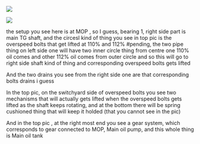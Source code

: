
![](https://i.imgur.com/uzlWWJJ.jpeg)

![](https://i.imgur.com/MQnCiY0.jpeg)


the setup you see here is at MOP , so I guess, bearing 1, right side part is main TG shaft, and the circesl kind of thing you see in top pic is the overspeed bolts that get lifted at 110% and 112% #pending, the two pipe thing on left side one will have two inner circle thing from centre one 110% oil comes and other 112% oil comes from outer circle and so this will go to right side shaft kind of thing and corresponding overspeed bolts gets lifted

And the two drains you see from the right side one are that corresponding bolts drains i guess

In the top pic, on the switchyard side of overspeed bolts you see two mechanisms that will actually gets lifted when the overspeed bolts gets lifted as the shaft keeps rotating, and at the bottom there will be spring cushioned thing that will keep it holded (that you cannot see in the pic)

And in the top pic , at the right most end you see a gear system, which corresponds to gear connected to MOP, Main oil pump, and this whole thing is Main oil tank